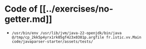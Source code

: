 # Code of [[../exercises/no-getter.md]]

- `/usr/bin/env /usr/lib/jvm/java-22-openjdk/bin/java @/tmp/cp_2kk5p4yrx1rk05gf4z3x0381p.argfile fr.istic.vv.Main code/javaparser-starter/assets/tests/`
